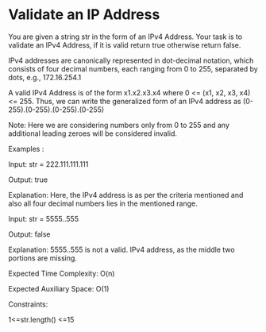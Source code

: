 # Validate an IP Address
You are given a string str in the form of an IPv4 Address. Your task is to validate an IPv4 Address, if it is valid return true otherwise return false.

IPv4 addresses are canonically represented in dot-decimal notation, which consists of four decimal numbers, each ranging from 0 to 255, separated by dots, e.g., 172.16.254.1

A valid IPv4 Address is of the form x1.x2.x3.x4 where 0 <= (x1, x2, x3, x4) <= 255. Thus, we can write the generalized form of an IPv4 address as (0-255).(0-255).(0-255).(0-255)

Note: Here we are considering numbers only from 0 to 255 and any additional leading zeroes will be considered invalid.

Examples :

Input: str = 222.111.111.111

Output: true

Explanation: Here, the IPv4 address is as per the criteria mentioned and also all four decimal numbers lies in the mentioned range.

Input: str = 5555..555

Output: false

Explanation: 5555..555 is not a valid. IPv4 address, as the middle two portions are missing.

Expected Time Complexity: O(n)

Expected Auxiliary Space: O(1)

Constraints:

1<=str.length() <=15
